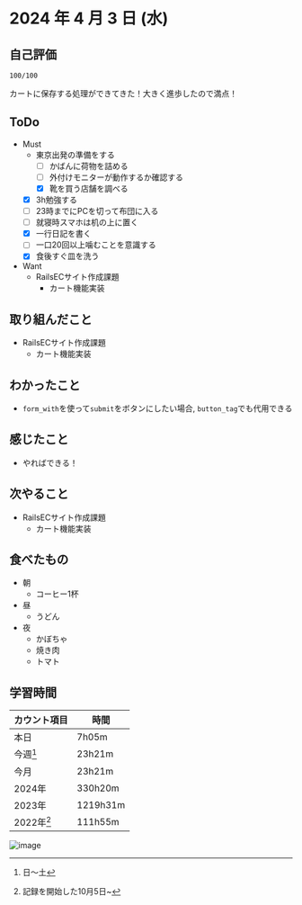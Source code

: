 # 2024 年 4 月 3 日 (水)

## 自己評価
```
100/100
```
カートに保存する処理ができてきた！大きく進歩したので満点！

## ToDo
- Must
  - 東京出発の準備をする
    - [ ] かばんに荷物を詰める
    - [ ] 外付けモニターが動作するか確認する
    - [x] 靴を買う店舗を調べる
  - [x] 3h勉強する
  - [ ] 23時までにPCを切って布団に入る
  - [ ] 就寝時スマホは机の上に置く
  - [x] 一行日記を書く
  - [ ] 一口20回以上噛むことを意識する
  - [x] 食後すぐ皿を洗う
- Want
  - RailsECサイト作成課題
    - カート機能実装

## 取り組んだこと
- RailsECサイト作成課題
  - カート機能実装

## わかったこと
- `form_with`を使って`submit`をボタンにしたい場合, `button_tag`でも代用できる

## 感じたこと
- やればできる！

## 次やること
- RailsECサイト作成課題
  - カート機能実装

## 食べたもの
- 朝
  - コーヒー1杯
- 昼
  - うどん
- 夜
  - かぼちゃ
  - 焼き肉
  - トマト

## 学習時間
|カウント項目|時間|
|----|----|
|本日|7h05m|
|今週[^1]|23h21m|
|今月|23h21m|
|2024年|330h20m|
|2023年|1219h31m|
|2022年[^2]|111h55m|

[^1]: 日〜土
[^2]: 記録を開始した10月5日~

![image](https://github.com/nil-ramuda/daily_report/assets/94735931/bf325a86-701d-4304-9da5-399bb3d8062d)
